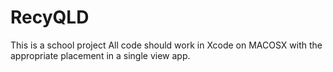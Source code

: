 # RecyQLD
This is a school project
All code should work in Xcode on MACOSX with the appropriate placement in a single view app.
